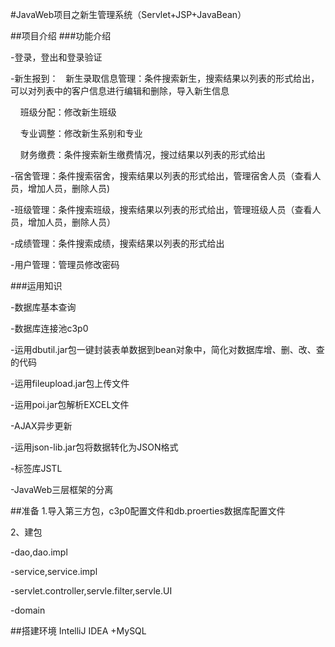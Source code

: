 #JavaWeb项目之新生管理系统（Servlet+JSP+JavaBean）

##项目介绍
###功能介绍

-登录，登出和登录验证

-新生报到：
     新生录取信息管理：条件搜索新生，搜索结果以列表的形式给出，可以对列表中的客户信息进行编辑和删除，导入新生信息
 
     班级分配：修改新生班级
 
     专业调整：修改新生系别和专业
 
     财务缴费：条件搜索新生缴费情况，搜过结果以列表的形式给出
 
-宿舍管理：条件搜索宿舍，搜索结果以列表的形式给出，管理宿舍人员（查看人员，增加人员，删除人员)

-班级管理：条件搜索班级，搜索结果以列表的形式给出，管理班级人员（查看人员，增加人员，删除人员）

-成绩管理：条件搜索成绩，搜索结果以列表的形式给出

-用户管理：管理员修改密码

###运用知识

-数据库基本查询

-数据库连接池c3p0

-运用dbutil.jar包一键封装表单数据到bean对象中，简化对数据库增、删、改、查的代码

-运用fileupload.jar包上传文件

-运用poi.jar包解析EXCEL文件

-AJAX异步更新

-运用json-lib.jar包将数据转化为JSON格式

-标签库JSTL

-JavaWeb三层框架的分离

##准备
1.导入第三方包，c3p0配置文件和db.proerties数据库配置文件

2、建包

-dao,dao.impl

-service,service.impl

-servlet.controller,servle.filter,servle.UI

-domain

##搭建环境
IntelliJ IDEA +MySQL
